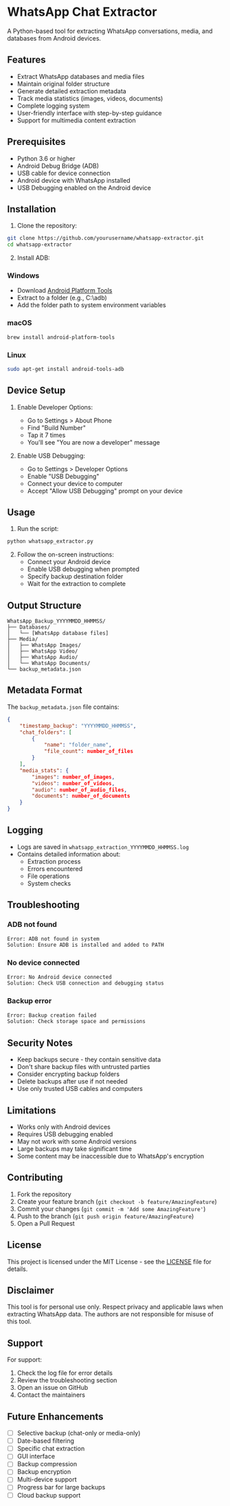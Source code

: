 # WhatsApp Chat Extractor

A Python-based tool for extracting WhatsApp conversations, media, and databases from Android devices.

## Features

- Extract WhatsApp databases and media files
- Maintain original folder structure
- Generate detailed extraction metadata
- Track media statistics (images, videos, documents)
- Complete logging system
- User-friendly interface with step-by-step guidance
- Support for multimedia content extraction

## Prerequisites

- Python 3.6 or higher
- Android Debug Bridge (ADB)
- USB cable for device connection
- Android device with WhatsApp installed
- USB Debugging enabled on the Android device

## Installation

1. Clone the repository:
```bash
git clone https://github.com/yourusername/whatsapp-extractor.git
cd whatsapp-extractor
```

2. Install ADB:

### Windows
- Download [Android Platform Tools](https://developer.android.com/tools/releases/platform-tools)
- Extract to a folder (e.g., C:\adb)
- Add the folder path to system environment variables

### macOS
```bash
brew install android-platform-tools
```

### Linux
```bash
sudo apt-get install android-tools-adb
```

## Device Setup

1. Enable Developer Options:
   - Go to Settings > About Phone
   - Find "Build Number"
   - Tap it 7 times
   - You'll see "You are now a developer" message

2. Enable USB Debugging:
   - Go to Settings > Developer Options
   - Enable "USB Debugging"
   - Connect your device to computer
   - Accept "Allow USB Debugging" prompt on your device

## Usage

1. Run the script:
```bash
python whatsapp_extractor.py
```

2. Follow the on-screen instructions:
   - Connect your Android device
   - Enable USB debugging when prompted
   - Specify backup destination folder
   - Wait for the extraction to complete

## Output Structure

```
WhatsApp_Backup_YYYYMMDD_HHMMSS/
├── Databases/
│   └── [WhatsApp database files]
├── Media/
│   ├── WhatsApp Images/
│   ├── WhatsApp Video/
│   ├── WhatsApp Audio/
│   └── WhatsApp Documents/
└── backup_metadata.json
```

## Metadata Format

The `backup_metadata.json` file contains:
```json
{
    "timestamp_backup": "YYYYMMDD_HHMMSS",
    "chat_folders": [
        {
            "name": "folder_name",
            "file_count": number_of_files
        }
    ],
    "media_stats": {
        "images": number_of_images,
        "videos": number_of_videos,
        "audio": number_of_audio_files,
        "documents": number_of_documents
    }
}
```

## Logging

- Logs are saved in `whatsapp_extraction_YYYYMMDD_HHMMSS.log`
- Contains detailed information about:
  - Extraction process
  - Errors encountered
  - File operations
  - System checks

## Troubleshooting

### ADB not found
```bash
Error: ADB not found in system
Solution: Ensure ADB is installed and added to PATH
```

### No device connected
```bash
Error: No Android device connected
Solution: Check USB connection and debugging status
```

### Backup error
```bash
Error: Backup creation failed
Solution: Check storage space and permissions
```

## Security Notes

- Keep backups secure - they contain sensitive data
- Don't share backup files with untrusted parties
- Consider encrypting backup folders
- Delete backups after use if not needed
- Use only trusted USB cables and computers

## Limitations

- Works only with Android devices
- Requires USB debugging enabled
- May not work with some Android versions
- Large backups may take significant time
- Some content may be inaccessible due to WhatsApp's encryption

## Contributing

1. Fork the repository
2. Create your feature branch (`git checkout -b feature/AmazingFeature`)
3. Commit your changes (`git commit -m 'Add some AmazingFeature'`)
4. Push to the branch (`git push origin feature/AmazingFeature`)
5. Open a Pull Request

## License

This project is licensed under the MIT License - see the [LICENSE](LICENSE) file for details.

## Disclaimer

This tool is for personal use only. Respect privacy and applicable laws when extracting WhatsApp data. The authors are not responsible for misuse of this tool.

## Support

For support:
1. Check the log file for error details
2. Review the troubleshooting section
3. Open an issue on GitHub
4. Contact the maintainers

## Future Enhancements

- [ ] Selective backup (chat-only or media-only)
- [ ] Date-based filtering
- [ ] Specific chat extraction
- [ ] GUI interface
- [ ] Backup compression
- [ ] Backup encryption
- [ ] Multi-device support
- [ ] Progress bar for large backups
- [ ] Cloud backup support

